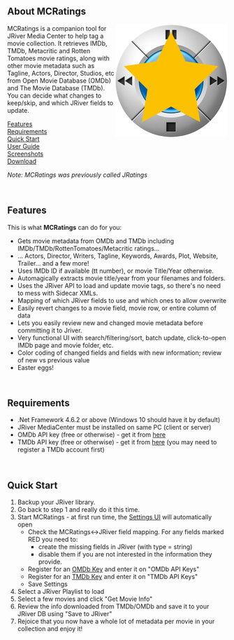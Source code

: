 
About MCRatings
------

<img align="right" src="https://github.com/zybexXL/MCRatings/blob/master/Screenshots/MCRatings.png">

MCRatings is a companion tool for JRiver Media Center to help tag a movie collection. It retrieves IMDb, TMDb, Metacritic and Rotten Tomatoes movie ratings, along with other movie metadata such as Tagline, Actors, Director, Studios, etc from Open Movie Database (OMDb) and The Movie Database (TMDb). You can decide what changes to keep/skip, and which JRiver fields to update.

[Features](#Features)<br>
[Requirements](#Requirements)<br>
[Quick Start](#Quick-Start)<br>
[User Guide](https://github.com/zybexXL/MCRatings/wiki)<br>
[Screenshots](https://github.com/zybexXL/MCRatings/wiki/Screenshots)<br>
[Download](https://github.com/zybexXL/MCRatings/releases/latest)<br>

*Note: MCRatings was previously called JRatings*

<br>

Features
------
This is what **MCRatings** can do for you:

- Gets movie metadata from OMDb and TMDb including IMDb/TMDb/RottenTomatoes/Metacritic ratings...
- ... Actors, Director, Writers, Tagline, Keywords, Awards, Plot, Website, Trailer... and a few more!
- Uses IMDb ID if available (tt number), or movie Title/Year otherwise.
- Automagically extracts movie title/year from your filenames and folders.
- Uses the JRiver API to load and update movie tags, so there's no need to mess with Sidecar XMLs.
- Mapping of which JRiver fields to use and which ones to allow overwrite
- Easily revert changes to a movie field, movie row, or entire column of data
- Lets you easily review new and changed movie metadata before committing it to Jriver.
- Very functional UI with search/filtering/sort, batch update, click-to-open IMDb page and movie folder, etc.
- Color coding of changed fields and fields with new information; review of new vs previous value
- Easter eggs!

<br>

Requirements
------
- .Net Framework 4.6.2 or above (Windows 10 should have it by default)
- JRiver MediaCenter must be installed on same PC (client or server)
- OMDb API key (free or otherwise) - get it from [here](http://www.omdbapi.com/apikey.aspx)
- TMDb API key (free or otherwise) - get it from [here](https://developers.themoviedb.org/3/getting-started/introduction) (you may need to register a TMDb account first)

<br>

Quick Start
------
1. Backup your JRiver library.
2. Go back to step 1 and really do it this time.  
3. Start MCRatings - at first run time, the [Settings UI](#Configuration) will automatically open
   * Check the MCRatings<->JRiver field mapping. For any fields marked RED you need to:
     * create the missing fields in JRiver (with type = string)
     * disable them if you are not interested in the information they provide.  
   * Register for an [OMDb Key](http://www.omdbapi.com/apikey.aspx) and enter it on "OMDb API Keys"
   * Register for an [TMDb Key](https://developers.themoviedb.org/3/getting-started/introduction) and enter it on "TMDb API Keys"
   * Save Settings
4. Select a JRiver Playlist to load
5. Select a few movies and click "Get Movie Info"
6. Review the info downloaded from TMDb/OMDb and save it to your JRiver DB using "Save to JRiver"
7. Rejoice that you now have a whole lot of metadata per movie in your collection and enjoy it!


